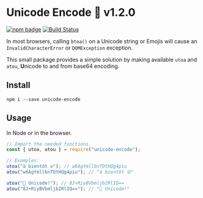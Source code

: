 # Unicode Encode 👋 v1.2.0

[![npm badge][2]][1]
[![Build Status](https://travis-ci.com/kertof/unicode-encode.svg?branch=master)](https://travis-ci.com/kertof/unicode-encode)

In most browsers, calling `btoa()` on a Unicode string or Emojis will cause an `InvalidCharacterError` or `DOMException` exception.

This small package provides a simple solution by making available `utoa` and `atou`, **U**nicode to and from base64 encoding.

## Install

```shell
npm i --save unicode-encode
```

## Usage

In Node or in the browser.

```js
// Import the needed functions.
const { utoa, atou } = require("unicode-encode");

// Examples:
utoa("à bientôt ☮"); // w6AgYmllbnTDtHQg4piu
atou("w6AgYmllbnTDtHQg4piu"); // "à bientôt ☮"

utoa("👋 Unicode!"); // 8J+RiyBVbmljb2RlIQ==
atou("8J+RiyBVbmljb2RlIQ=="); // "👋 Unicode!"
```

[1]: https://npmjs.org/package/unicode-encode
[2]: https://nodei.co/npm/unicode-encode.png?compact=true
